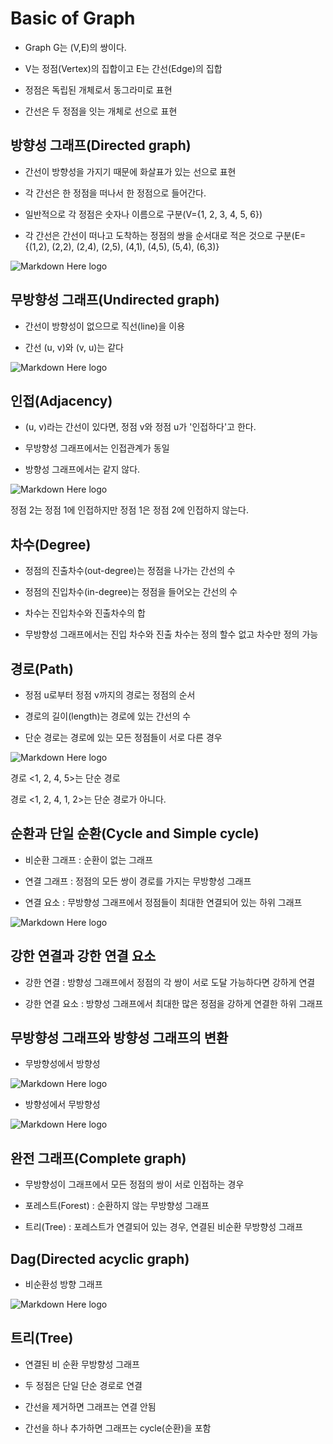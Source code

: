 ﻿# Basic of Graph

- Graph G는 (V,E)의 쌍이다.

- V는 정점(Vertex)의 집합이고 E는 간선(Edge)의 집합

- 정점은 독립된 개체로서 동그라미로 표현

- 간선은 두 정점을 잇는 개체로 선으로 표현


## 방향성 그래프(Directed graph)

- 간선이 방향성을 가지기 때문에 화살표가 있는 선으로 표현

- 각 간선은 한 정점을 떠나서 한 정점으로 들어간다.

- 일반적으로 각 정점은 숫자나 이름으로 구분(V={1, 2, 3, 4, 5, 6})

- 각 간선은 간선이 떠나고 도착하는 정점의 쌍을 순서대로 적은 것으로 구분(E={(1,2), (2,2), (2,4), (2,5), (4,1), (4,5), (5,4), (6,3)}

![Markdown Here logo](http://cfile6.uf.tistory.com/image/274C4A4A58D7C28223A68F)


## 무방향성 그래프(Undirected graph)

- 간선이 방향성이 없으므로 직선(line)을 이용

- 간선 (u, v)와 (v, u)는 같다

![Markdown Here logo](http://cfile21.uf.tistory.com/image/2145264A58D7C2822AD08C)


## 인접(Adjacency)

- (u, v)라는 간선이 있다면, 정점 v와 정점 u가 '인접하다'고 한다.

- 무방향성 그래프에서는 인접관계가 동일

- 방향성 그래프에서는 같지 않다.

![Markdown Here logo](http://cfile23.uf.tistory.com/image/245E6B4A58D7C28410F500)

정점 2는 정점 1에 인접하지만 정점 1은 정점 2에 인접하지 않는다.



## 차수(Degree)

- 정점의 진출차수(out-degree)는 정점을 나가는 간선의 수

- 정점의 진입차수(in-degree)는 정점을 들어오는 간선의 수

- 차수는 진입차수와 진출차수의 합

- 무방향성 그래프에서는 진입 차수와 진출 차수는 정의 할수 없고 차수만 정의 가능



## 경로(Path)

- 정점 u로부터 정점 v까지의 경로는 정점의 순서

- 경로의 길이(length)는 경로에 있는 간선의 수

- 단순 경로는 경로에 있는 모든 정점들이 서로 다른 경우

![Markdown Here logo](http://cfile6.uf.tistory.com/image/274C4A4A58D7C28223A68F)

경로 <1, 2, 4, 5>는 단순 경로

경로 <1, 2, 4, 1, 2>는 단순 경로가 아니다.


## 순환과 단일 순환(Cycle and Simple cycle)

- 비순환 그래프 : 순환이 없는 그래프

- 연결 그래프 : 정점의 모든 쌍이 경로를 가지는 무방향성 그래프

- 연결 요소 : 무방향성 그래프에서 정점들이 최대한 연결되어 있는 하위 그래프

![Markdown Here logo](http://cfile9.uf.tistory.com/image/25406B4A58D7C284304AA6)


## 강한 연결과 강한 연결 요소

- 강한 연결 : 방향성 그래프에서 정점의 각 쌍이 서로 도달 가능하다면 강하게 연결

- 강한 연결 요소 : 방향성 그래프에서 최대한 많은 정점을 강하게 연결한 하위 그래프


## 무방향성 그래프와 방향성 그래프의 변환

- 무방향성에서 방향성

![Markdown Here logo](http://cfile2.uf.tistory.com/image/2140A44A58D7C283308771)

- 방향성에서 무방향성

![Markdown Here logo](http://cfile4.uf.tistory.com/image/2440734A58D7C28330F109)


## 완전 그래프(Complete graph)

- 무방향성이 그래프에서 모든 정점의 쌍이 서로 인접하는 경우

- 포레스트(Forest) : 순환하지 않는 무방향성 그래프

- 트리(Tree) : 포레스트가 연결되어 있는 경우, 연결된 비순환 무방향성 그래프


## Dag(Directed acyclic graph)

- 비순환성 방향 그래프

![Markdown Here logo](http://cfile10.uf.tistory.com/image/273C754A58D7C28235A201)


## 트리(Tree)

- 연결된 비 순환 무방향성 그래프

- 두 정점은 단일 단순 경로로 연결

- 간선을 제거하면 그래프는 연결 안됨

- 간선을 하나 추가하면 그래프는 cycle(순환)을 포함
